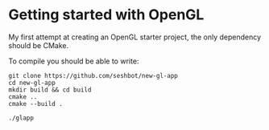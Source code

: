 Getting started with OpenGL
=============

My first attempt at creating an OpenGL starter project, the only dependency should be CMake.

To compile you should be able to write: 

    git clone https://github.com/seshbot/new-gl-app
    cd new-gl-app
    mkdir build && cd build
    cmake ..
    cmake --build .

    ./glapp
